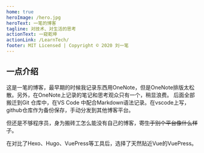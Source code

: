 ```yaml
---
home: true
heroImage: /hero.jpg
heroText: 一笔的博客
tagline: 对技术、对生活的思考
actionText: 一窥乾坤
actionLink: /LearnTech/
footer: MIT Licensed | Copyright © 2020 刘一笔
---
```

## 一点介绍
这是一笔的博客，最早期的时候我记录东西用OneNote，但是OneNote排版太松散。另外，在OneNote上记录的笔记和思考观众只有一个，稍显浪费。
后面全部搬迁到Git 仓库中，在VS Code 中配合Markdown语法记录。在vscode上写，github仓库作为备份保存，手动分发到其他博客平台。

但还是不够程序员，身为搬砖工怎么能没有自己的博客，~~寄生于别个平台像什么样子~~。

在对比了Hexo、Hugo、VuePress等工具后，选择了天然贴近Vue的VuePress。